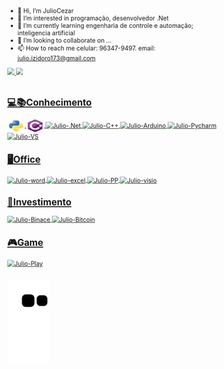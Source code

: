 - 👋 Hi, I’m JulioCezar
- 👀 I’m interested in  programação, desenvolvedor .Net
- 🌱 I’m currently learning  engenharia de controle e automação; inteligencia artificial
- 💞️ I’m looking to collaborate on ...
- 📫 How to reach me celular: 96347-9497. email: julio.izidoro173@gmail.com

<a href="https://github.com/JulioCezar1111">
<img height="180em" src="https://github-readme-stats.vercel.app/api?username=JulioCezar1111&show_icons=true&theme=dark&include_all_commits=true&count_private=true"/>
</div>

<img height="150em" src="https://github-readme-stats.vercel.app/api/top-langs/?username=JulioCezar1111&theme=dark">

<div style="display: inline_block"><br>

 ## 💻📚Conhecimento
  
<img align="center" alt="Julio-Python" height="30" width="40" src="https://raw.githubusercontent.com/devicons/devicon/master/icons/python/python-original.svg">
<img align="center" alt="Julio-Csharp" height="30" width="40" src="https://raw.githubusercontent.com/devicons/devicon/master/icons/csharp/csharp-original.svg">
<img align="center" alt="Julio-.Net" height="30" width="40" src="https://img.shields.io/badge/.NET-5C2D91?style=for-the-badge&logo=.net&logoColor=white">
<img align="center" alt="Julio-C++" height="30" width="40" src="https://img.shields.io/badge/C%2B%2B-00599C?style=for-the-badge&logo=c%2B%2B&logoColor=white">
<img align="center" alt="Julio-Arduino" height="40" width="100" src="https://img.shields.io/badge/Arduino_IDE-00979D?style=for-the-badge&logo=arduino&logoColor=white">
<img align="center" alt="Julio-Pycharm" height="40" width="100" src="https://img.shields.io/badge/PyCharm-000000.svg?&style=for-the-badge&logo=PyCharm&logoColor=white">
<img align="center" alt="Julio-VS" height="40" width="100" src="https://img.shields.io/badge/Visual_Studio-5C2D91?style=for-the-badge&logo=visual%20studio&logoColor=white">
</div>

## 🖥Office

<img align="center" alt="Julio-word" height="50" width="150" src="https://img.shields.io/badge/Microsoft_Word-2B579A?style=for-the-badge&logo=microsoft-word&logoColor=white">
<img align="center" alt="Julio-excel" height="50" width="150" src="https://img.shields.io/badge/Microsoft_Excel-217346?style=for-the-badge&logo=microsoft-excel&logoColor=white">
<img align="center" alt="Julio-PP" height="50" width="150" src="https://img.shields.io/badge/Microsoft_PowerPoint-B7472A?style=for-the-badge&logo=microsoft-powerpoint&logoColor=white">
<img align="center" alt="Julio-visio" height="50" width="150" src="https://img.shields.io/badge/Microsoft_Visio-3955A3?style=for-the-badge&logo=microsoft-visio&logoColor=white">


## 💸Investimento

<img align="center" alt="Julio-Binace" height="40" width="100" src="https://img.shields.io/badge/Binance-FCD535?style=for-the-badge&logo=binance&logoColor=white">
<img align="center" alt="Julio-Bitcoin" height="40" width="100" src="https://img.shields.io/badge/Bitcoin-000000?style=for-the-badge&logo=bitcoin&logoColor=white">



## 🎮Game

<img align="center" alt="Julio-Play" height="40" width="100" src="https://img.shields.io/badge/PlayStation-003791?style=for-the-badge&logo=playstation&logoColor=white">


  ##
 
![Snake animation](https://github.com/rafaballerini/rafaballerini/blob/output/github-contribution-grid-snake.svg)
 
</div>
